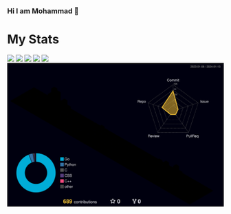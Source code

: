 ### Hi I am Mohammad 👋

<!--
**MSK17A/MSK17A** is a ✨ _special_ ✨ repository because its `README.md` (this file) appears on your GitHub profile.

Here are some ideas to get you started:

- 🔭 I’m currently working on ...
- 🌱 I’m currently learning ...
- 👯 I’m looking to collaborate on ...
- 🤔 I’m looking for help with ...
- 💬 Ask me about ...
- 📫 How to reach me: ...
- 😄 Pronouns: ...
- ⚡ Fun fact: ...
-->

# My Stats
![](http://github-profile-summary-cards.vercel.app/api/cards/profile-details?username=msk17a&theme=dark)
![](http://github-profile-summary-cards.vercel.app/api/cards/repos-per-language?username=msk17a&theme=dark)
![](http://github-profile-summary-cards.vercel.app/api/cards/most-commit-language?username=msk17a&theme=dark)
![](http://github-profile-summary-cards.vercel.app/api/cards/stats?username=msk17a&theme=dark)
![](http://github-profile-summary-cards.vercel.app/api/cards/productive-time?username=msk17a&theme=dark&utcOffset=8)
![](./profile-3d-contrib/profile-night-rainbow.svg)
